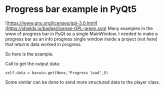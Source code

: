 # Progress bar example in PyQt5
![https://www.gnu.org/licenses/gpl-3.0.html](https://shields.io/badge/license-GPL-green.svg)
Many examples in the www of progress bar in PyQt as a single MainWindow.
I needed to make a progress bar as an info progress single window inside a project (not here) that returns data worked in progress.

So here is the example.

Call to get the output data:
```
self.data = barwin.get(None,"Progress load",5)   
```

Some similar can be done to send more structured data to the player class.


